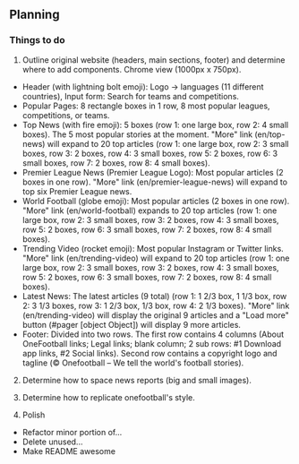## Planning

### Things to do
1. Outline original website (headers, main sections, footer) and determine where to add components.  Chrome view (1000px x 750px).
  * Header (with lightning bolt emoji): Logo -> languages (11 different countries), Input form: Search for teams and competitions.
  * Popular Pages: 8 rectangle boxes in 1 row, 8 most  popular leagues, competitions, or teams.
  * Top News (with fire emoji): 5 boxes (row 1: one large box, row 2: 4 small boxes).  The 5 most popular stories at the moment.  "More" link (en/top-news) will expand to 20 top articles (row 1: one large box, row 2: 3 small boxes, row 3: 2 boxes, row 4: 3 small boxes, row 5: 2 boxes, row 6: 3 small boxes, row 7: 2 boxes, row 8: 4 small boxes).
  * Premier League News (Premier League Logo): Most popular articles (2 boxes in one row). "More" link (en/premier-league-news) will expand to top six Premier League news.
  * World Football (globe emoji): Most popular articles (2 boxes in one row).  "More" link (en/world-football) expands to 20 top articles (row 1: one large box, row 2: 3 small boxes, row 3: 2 boxes, row 4: 3 small boxes, row 5: 2 boxes, row 6: 3 small boxes, row 7: 2 boxes, row 8: 4 small boxes).
  * Trending Video (rocket emoji): Most popular Instagram or Twitter links. "More" link (en/trending-video) will expand to 20 top articles (row 1: one large box, row 2: 3 small boxes, row 3: 2 boxes, row 4: 3 small boxes, row 5: 2 boxes, row 6: 3 small boxes, row 7: 2 boxes, row 8: 4 small boxes).
  * Latest News: The latest articles (9 total) (row 1: 1 2/3 box, 1 1/3 box, row 2: 3 1/3 boxes, row 3: 1 2/3 box, 1/3 box, row 4: 2 1/3 boxes).  "More" link (en/trending-video) will display the original 9 articles and a "Load more" button (#pager [object Object]) will display 9 more articles.
  * Footer: Divided into two rows.  The first row contains 4 columns (About OneFootball links; Legal links; blank column; 2 sub rows: #1 Download app links, #2 Social links). Second row contains a copyright logo and tagline (© Onefootball – We tell the world's football stories).

2. Determine how to space news reports (big and small images).

3. Determine how to replicate onefootball's style.

4. Polish
  * Refactor minor portion of...
  * Delete unused...
  * Make README awesome
